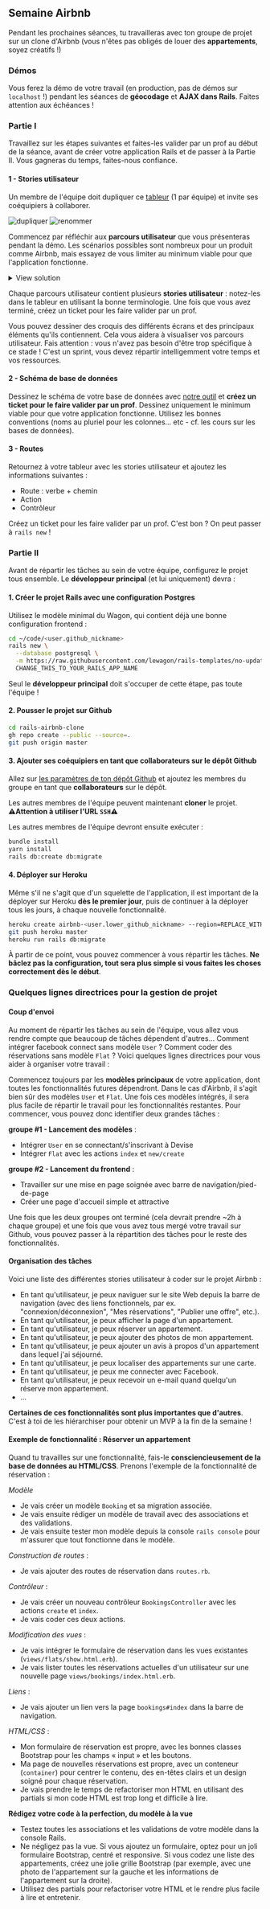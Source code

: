 ## Semaine Airbnb

Pendant les prochaines séances, tu travailleras avec ton groupe de projet sur un clone d'Airbnb (vous n'êtes pas obligés de louer des **appartements**, soyez créatifs !)

### Démos

Vous ferez la démo de votre travail (en production, pas de démos sur `localhost` !) pendant les séances de **géocodage** et **AJAX dans Rails**. Faites attention aux échéances !

### Partie I

Travaillez sur les étapes suivantes et faites-les valider par un prof au début de la séance, avant de créer votre application Rails et de passer à la Partie II. Vous gagneras du temps, faites-nous confiance.

#### 1 - Stories utilisateur

Un membre de l'équipe doit dupliquer ce [tableur](https://docs.google.com/spreadsheets/d/1_q-wwWiWUY5VL0gZVtqWIidWEtfwhX8FHEbwaW0LuFI/edit?usp=sharing) (1 par équipe) et invite ses coéquipiers à collaborer.

![dupliquer](https://raw.githubusercontent.com/lewagon/fullstack-images/master/rails/user-stories/duplicate.png)
![renommer](https://raw.githubusercontent.com/lewagon/fullstack-images/master/rails/user-stories/rename.png)

Commencez par réfléchir aux **parcours utilisateur** que vous présenteras pendant la démo. Les scénarios possibles sont nombreux pour un produit comme Airbnb, mais essayez de vous limiter au minimum viable pour que l'application fonctionne.

<details><summary markdown='span'>View solution
</summary>

- 1 parcours utilisateur pour l'utilisateur qui crée une offre
- 1 parcours utilisateur pour l'utilisateur qui réserve une offre
- 1 parcours utilisateur pour le propriétaire qui accepte ou refuse une demande de réservation

</details>

Chaque parcours utilisateur contient plusieurs **stories utilisateur** : notez-les dans le tableur en utilisant la bonne terminologie. Une fois que vous avez terminé, créez un ticket pour les faire valider par un prof.

Vous pouvez dessiner des croquis des différents écrans et des principaux éléments qu'ils contiennent. Cela vous aidera à visualiser vos parcours utilisateur. Fais attention : vous n'avez pas besoin d'être trop spécifique à ce stade ! C'est un sprint, vous devez répartir intelligemment votre temps et vos ressources.

#### 2 - Schéma de base de données

Dessinez le schéma de votre base de données avec [notre outil](https://kitt.lewagon.com/db/new) et **créez un ticket pour le faire valider par un prof**. Dessinez uniquement le minimum viable pour que votre application fonctionne. Utilisez les bonnes conventions (noms au pluriel pour les colonnes... etc - cf. les cours sur les bases de données).

#### 3 - Routes

Retournez à votre tableur avec les stories utilisateur et ajoutez les informations suivantes :
- Route : verbe + chemin
- Action
- Contrôleur

Créez un ticket pour les faire valider par un prof. C'est bon ? On peut passer à `rails new` !

### Partie II

Avant de répartir les tâches au sein de votre équipe, configurez le projet tous ensemble. Le **développeur principal** (et lui uniquement) devra :

#### 1. Créer le projet Rails avec une configuration Postgres

Utilisez le modèle minimal du Wagon, qui contient déjà une bonne configuration frontend :

```bash
cd ~/code/<user.github_nickname>
rails new \
  --database postgresql \
  -m https://raw.githubusercontent.com/lewagon/rails-templates/no-update/minimal.rb \
  CHANGE_THIS_TO_YOUR_RAILS_APP_NAME
```

Seul le **développeur principal** doit s'occuper de cette étape, pas toute l'équipe !

#### 2. Pousser le projet sur Github

```bash
cd rails-airbnb-clone
gh repo create --public --source=.
git push origin master
```

#### 3. Ajouter ses coéquipiers en tant que collaborateurs sur le dépôt Github

Allez sur [les paramètres de ton dépôt Github](https://github.com/<user.github_nickname>/rails-airbnb-clone/settings/collaboration) et ajoutez les membres du groupe en tant que **collaborateurs** sur le dépôt.

Les autres membres de l'équipe peuvent maintenant **cloner** le projet.
⚠️**Attention à utiliser l'URL `SSH`**⚠️

Les autres membres de l'équipe devront ensuite exécuter :

```bash
bundle install
yarn install
rails db:create db:migrate
```

#### 4. Déployer sur Heroku

Même s'il ne s'agit que d'un squelette de l'application, il est important de la déployer sur Heroku **dès le premier jour**, puis de continuer à la déployer tous les jours, à chaque nouvelle fonctionnalité.

```bash
heroku create airbnb-<user.lower_github_nickname> --region=REPLACE_WITH_REGION # (eu, us, or any region available in `heroku regions` list)
git push heroku master
heroku run rails db:migrate
```

À partir de ce point, vous pouvez commencer à vous répartir les tâches. **Ne bâclez pas la configuration, tout sera plus simple si vous faites les choses correctement dès le début**.

### Quelques lignes directrices pour la gestion de projet

#### Coup d'envoi

Au moment de répartir les tâches au sein de l'équipe, vous allez vous rendre compte que beaucoup de tâches dépendent d'autres... Comment intégrer facebook connect sans modèle `User` ? Comment coder des réservations sans modèle `Flat` ? Voici quelques lignes directrices pour vous aider à organiser votre travail :

Commencez toujours par les **modèles principaux** de votre application, dont toutes les fonctionnalités futures dépendront. Dans le cas d'Airbnb, il s'agit bien sûr des modèles `User` et `Flat`. Une fois ces modèles intégrés, il sera plus facile de répartir le travail pour les fonctionnalités restantes. Pour commencer, vous pouvez donc identifier deux grandes tâches :

**groupe #1 - Lancement des modèles** :
- Intégrer `User` en se connectant/s'inscrivant à Devise
- Intégrer `Flat` avec les actions `index` et `new/create`

**groupe #2 - Lancement du frontend** :
- Travailler sur une mise en page soignée avec barre de navigation/pied-de-page
- Créer une page d'accueil simple et attractive

Une fois que les deux groupes ont terminé (cela devrait prendre ~2h à chaque groupe) et une fois que vous avez tous mergé votre travail sur Github, vous pouvez passer à la répartition des tâches pour le reste des fonctionnalités.

#### Organisation des tâches

Voici une liste des différentes stories utilisateur à coder sur le projet Airbnb :

- En tant qu'utilisateur, je peux naviguer sur le site Web depuis la barre de navigation (avec des liens fonctionnels, par ex. "connexion/déconnexion", "Mes réservations", "Publier une offre", etc.).
- En tant qu'utilisateur, je peux afficher la page d'un appartement.
- En tant qu'utilisateur, je peux réserver un appartement.
- En tant qu'utilisateur, je peux ajouter des photos de mon appartement.
- En tant qu'utilisateur, je peux ajouter un avis à propos d'un appartement dans lequel j'ai séjourné.
- En tant qu'utilisateur, je peux localiser des appartements sur une carte.
- En tant qu'utilisateur, je peux me connecter avec Facebook.
- En tant qu'utilisateur, je peux recevoir un e-mail quand quelqu'un réserve mon appartement.
- ...

**Certaines de ces fonctionnalités sont plus importantes que d'autres**. C'est à toi de les hiérarchiser pour obtenir un MVP à la fin de la semaine !

#### Exemple de fonctionnalité : Réserver un appartement

Quand tu travailles sur une fonctionnalité, fais-le **consciencieusement de la base de données au HTML/CSS**. Prenons l'exemple de la fonctionnalité de réservation :

*Modèle*
- Je vais créer un modèle `Booking` et sa migration associée.
- Je vais ensuite rédiger un modèle de travail avec des associations et des validations.
- Je vais ensuite tester mon modèle depuis la console `rails console` pour m'assurer que tout fonctionne dans le modèle.

*Construction de routes* :
- Je vais ajouter des routes de réservation dans `routes.rb`.

*Contrôleur* :
- Je vais créer un nouveau contrôleur `BookingsController` avec les actions `create` et `index`.
- Je vais coder ces deux actions.

*Modification des vues* :
- Je vais intégrer le formulaire de réservation dans les vues existantes (`views/flats/show.html.erb`).
- Je vais lister toutes les réservations actuelles d'un utilisateur sur une nouvelle page `views/bookings/index.html.erb`.

*Liens* :
- Je vais ajouter un lien vers la page `bookings#index` dans la barre de navigation.

*HTML/CSS* :
- Mon formulaire de réservation est propre, avec les bonnes classes Bootstrap pour les champs « input » et les boutons.
- Ma page de nouvelles réservations est propre, avec un conteneur (`container`) pour centrer le contenu, des en-têtes clairs et un design soigné pour chaque réservation.
- Je vais prendre le temps de refactoriser mon HTML en utilisant des partials si mon code HTML est trop long et difficile à lire.

**Rédigez votre code à la perfection, du modèle à la vue**

- Testez toutes les associations et les validations de votre modèle dans la console Rails.
- Ne négligez pas la vue. Si vous ajoutez un formulaire, optez pour un joli formulaire Bootstrap, centré et responsive. Si vous codez une liste des appartements, créez une jolie grille Bootstrap (par exemple, avec une photo de l'appartement sur la gauche et les informations de l'appartement sur la droite).
- Utilisez des partials pour refactoriser votre HTML et le rendre plus facile à lire et entretenir.
